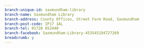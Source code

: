 ```yaml
---
branch-unique-id: saxmundham-library
branch-name: Saxmundham Library
branch-address: County Offices, Street Farm Road, Saxmundham
branch-post-code: IP17 1AL
branch-tel: 01728 652440
branch-facebook: Saxmundham-Library-453545194727269
breadcrumb: y
---
```

